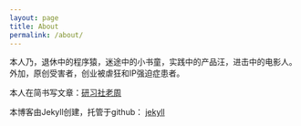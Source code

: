 ```yaml
---
layout: page
title: About
permalink: /about/
---
```


本人乃，退休中的程序猿，迷途中的小书童，实践中的产品汪，进击中的电影人。外加，原创受害者，创业被虐狂和IP强迫症患者。

本人在简书写文章：[研习社老周](http://www.jianshu.com/u/8ee31b3c6747)

本博客由Jekyll创建，托管于github： [jekyll](https://github.com/jekyll/jekyll)
